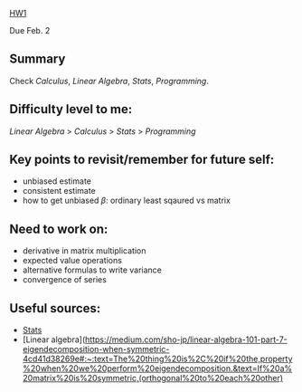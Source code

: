 [HW1](https://teazrq.github.io/stat542/hw/HW1.html)

Due Feb. 2

## Summary
Check *Calculus*, *Linear Algebra*, *Stats*, *Programming*.

## Difficulty level to me: 

*Linear Algebra* > *Calculus* > *Stats* > *Programming*


## Key points to revisit/remember for future self:
- unbiased estimate
- consistent estimate
- how to get unbiased $\beta$: ordinary least sqaured vs matrix

## Need to work on:
- derivative in matrix multiplication
- expected value operations
- alternative formulas to write variance
- convergence of series


## Useful sources:
- [Stats](https://online.stat.psu.edu/stat415/lesson/1/1.3)
- [Linear algebra](https://medium.com/sho-jp/linear-algebra-101-part-7-eigendecomposition-when-symmetric-4cd41d38269e#:~:text=The%20thing%20is%2C%20if%20the,property%20when%20we%20perform%20eigendecomposition.&text=If%20a%20matrix%20is%20symmetric,(orthogonal%20to%20each%20other)
